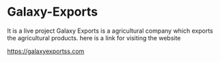# Galaxy-Exports

It is a live project 
Galaxy Exports is a agricultural company which exports the agricultural products.
here is a link for visiting the website

https://galaxyexportss.com
